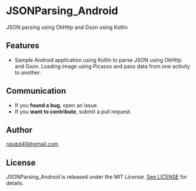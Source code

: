 # JSONParsing_Android
JSON parsing using OkHttp and Gson using Kotlin

## Features

* Sample Android application using Kotlin to parse JSON using OkHttp and Gson. Loading image using Picasso and pass data from one activity to another.

## Communication

- If you **found a bug**, open an issue.
- If you **want to contribute**, submit a pull request.

## Author

rajubd49@gmail.com

## License

JSONParsing_Android is released under the MIT License. [See LICENSE](https://github.com/rajubd49/JSONParsing_Android/blob/master/LICENSE) for details.
